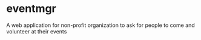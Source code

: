 # eventmgr
A web application for non-profit organization to ask for people to come and volunteer at their events
